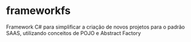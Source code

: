 # frameworkfs
Framework C# para simplificar a criação de novos projetos para o padrão SAAS, utilizando conceitos de POJO e Abstract Factory
